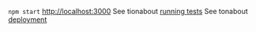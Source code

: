 `npm start`
[http://localhost:3000](http://localhost:3000)
See tionabout [running tests](https://facebook.github.io/create-react-app/docs/running-tests) 
See tonabout [deployment](https://facebook.github.io/create-react-app/docs/deployment)
